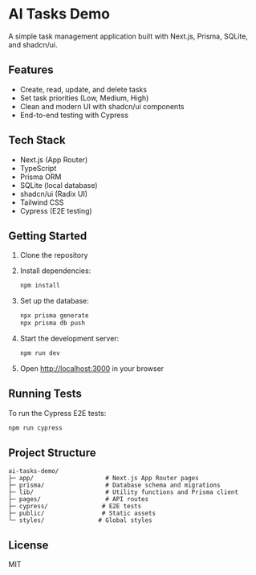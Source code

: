 # AI Tasks Demo

A simple task management application built with Next.js, Prisma, SQLite, and shadcn/ui.

## Features

- Create, read, update, and delete tasks
- Set task priorities (Low, Medium, High)
- Clean and modern UI with shadcn/ui components
- End-to-end testing with Cypress

## Tech Stack

- Next.js (App Router)
- TypeScript
- Prisma ORM
- SQLite (local database)
- shadcn/ui (Radix UI)
- Tailwind CSS
- Cypress (E2E testing)

## Getting Started

1. Clone the repository
2. Install dependencies:
   ```bash
   npm install
   ```

3. Set up the database:
   ```bash
   npx prisma generate
   npx prisma db push
   ```

4. Start the development server:
   ```bash
   npm run dev
   ```

5. Open [http://localhost:3000](http://localhost:3000) in your browser

## Running Tests

To run the Cypress E2E tests:

```bash
npm run cypress
```

## Project Structure

```
ai-tasks-demo/
├─ app/                    # Next.js App Router pages
├─ prisma/                 # Database schema and migrations
├─ lib/                    # Utility functions and Prisma client
├─ pages/                  # API routes
├─ cypress/               # E2E tests
├─ public/                # Static assets
└─ styles/               # Global styles
```

## License

MIT

